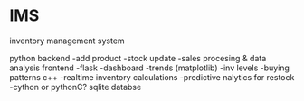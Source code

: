 # IMS
inventory management system

python
  backend
    -add product
    -stock update
    -sales procesing & data analysis
  frontend
    -flask
    -dashboard
      -trends (matplotlib)
      -inv levels
      -buying patterns
c++
  -realtime inventory calculations
  -predictive nalytics for restock
  -cython or pythonC?
sqlite
  databse
